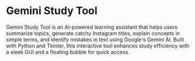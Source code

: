 # Gemini Study Tool  

Gemini Study Tool is an AI-powered learning assistant that helps users summarize topics, generate catchy Instagram titles, explain concepts in simple terms, and identify mistakes in text using Google's Gemini AI. Built with Python and Tkinter, this interactive tool enhances study efficiency with a sleek GUI and a floating bubble for quick access.  
